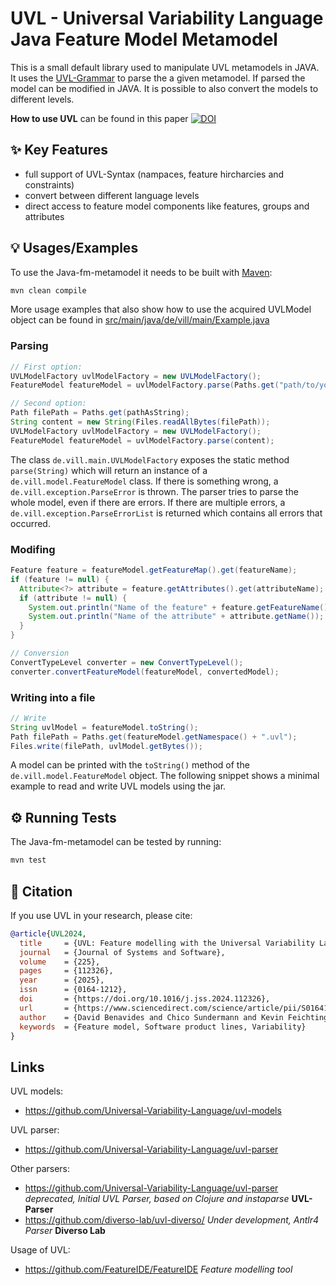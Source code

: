 # UVL - Universal Variability Language Java Feature Model Metamodel

This is a small default library used to manipulate UVL metamodels in JAVA. It uses the [UVL-Grammar](https://github.com/Universal-Variability-Language/) to parse the a given metamodel. If parsed the model can be modified in JAVA. It is possible to also convert the models to different levels.

**How to use UVL** can be found in this paper
[![DOI](https://img.shields.io/badge/DOI-10.1016%2Fj.jss.2024.112326-blue)](https://doi.org/10.1016/j.jss.2024.112326)

## ✨ Key Features

- full support of UVL-Syntax (nampaces, feature hircharcies and constraints)
- convert between different language levels
- direct access to feature model components like features, groups and attributes

## 💡 Usages/Examples

To use the Java-fm-metamodel it needs to be built with [Maven](https://maven.apache.org/):

```bash
mvn clean compile
```

More usage examples that also show how to use the acquired UVLModel object can be found in [src/main/java/de/vill/main/Example.java](https://github.com/Universal-Variability-Language/java-fm-metamodel/blob/main/src/main/java/de/vill/main/Example.java)

### Parsing

```Java
// First option:
UVLModelFactory uvlModelFactory = new UVLModelFactory();
FeatureModel featureModel = uvlModelFactory.parse(Paths.get("path/to/your/file.uvl"));

// Second option:
Path filePath = Paths.get(pathAsString);
String content = new String(Files.readAllBytes(filePath));
UVLModelFactory uvlModelFactory = new UVLModelFactory();
FeatureModel featureModel = uvlModelFactory.parse(content);
```

The class `de.vill.main.UVLModelFactory` exposes the static method `parse(String)` which will return an instance of a `de.vill.model.FeatureModel` class. If there is something wrong, a `de.vill.exception.ParseError` is thrown. The parser tries to parse the whole model, even if there are errors. If there are multiple errors, a `de.vill.exception.ParseErrorList` is returned which contains all errors that occurred.

### Modifing

```Java
Feature feature = featureModel.getFeatureMap().get(featureName);
if (feature != null) {
  Attribute<?> attribute = feature.getAttributes().get(attributeName);
  if (attribute != null) {
    System.out.println("Name of the feature" + feature.getFeatureName());
    System.out.println("Name of the attribute" + attribute.getName());
  }
}

// Conversion
ConvertTypeLevel converter = new ConvertTypeLevel();
converter.convertFeatureModel(featureModel, convertedModel);
```

### Writing into a file

```Java
// Write
String uvlModel = featureModel.toString();
Path filePath = Paths.get(featureModel.getNamespace() + ".uvl");
Files.write(filePath, uvlModel.getBytes());
```

A model can be printed with the `toString()` method of the `de.vill.model.FeatureModel` object.
The following snippet shows a minimal example to read and write UVL models using the jar.

## ⚙️ Running Tests

The Java-fm-metamodel can be tested by running:

```bash
mvn test
```

## 📖 Citation

If you use UVL in your research, please cite:

```bibtex
@article{UVL2024,
  title     = {UVL: Feature modelling with the Universal Variability Language},
  journal   = {Journal of Systems and Software},
  volume    = {225},
  pages     = {112326},
  year      = {2025},
  issn      = {0164-1212},
  doi       = {https://doi.org/10.1016/j.jss.2024.112326},
  url       = {https://www.sciencedirect.com/science/article/pii/S0164121224003704},
  author    = {David Benavides and Chico Sundermann and Kevin Feichtinger and José A. Galindo and Rick Rabiser and Thomas Thüm},
  keywords  = {Feature model, Software product lines, Variability}
}
```

## Links

UVL models:

- https://github.com/Universal-Variability-Language/uvl-models

UVL parser:

- https://github.com/Universal-Variability-Language/uvl-parser

Other parsers:

- https://github.com/Universal-Variability-Language/uvl-parser _deprecated, Initial UVL Parser, based on Clojure and instaparse_ **UVL-Parser**
- https://github.com/diverso-lab/uvl-diverso/ _Under development, Antlr4 Parser_ **Diverso Lab**

Usage of UVL:

- https://github.com/FeatureIDE/FeatureIDE _Feature modelling tool_
